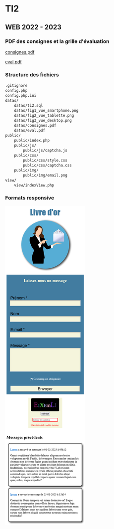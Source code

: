 # TI2

## WEB 2022 - 2023

### PDF des consignes et la grille d'évaluation

[consignes.pdf](https://github.com/mikhawa/TI2/raw/main/datas/consignes.pdf)

[eval.pdf](https://github.com/mikhawa/TI2/raw/main/datas/eval.pdf)

### Structure des fichiers

    .gitignore
    config.php
    config.php.ini
    datas/
        datas/ti2.sql
        datas/fig1_vue_smartphone.png
        datas/fig2_vue_tablette.png
        datas/fig3_vue_desktop.png
        datas/consignes.pdf
        datas/eval.pdf
    public/
        public/index.php
        public/js/
            public/js/captcha.js
        public/css/
            public/css/style.css
            public/css/captcha.css
        public/img/
            public/img/email.png
    view/
        view/indexView.php

### Formats responsive

![alt text](https://raw.githubusercontent.com/mikhawa/TI2/main/datas/fig1_vue_smartphone.png "Smartphone")
